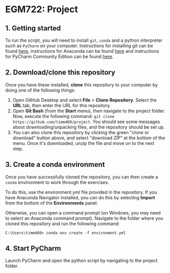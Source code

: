 # EGM722: Project

## 1. Getting started

To run the script, you will need to install `git`, `conda` and a python interpreter such as `PyCharm` on your computer. 
Instructions for installing git can be found [here](https://git-scm.com/downloads), instructions for Anaconda can be
found [here](https://docs.anaconda.com/anaconda/install/) and instructions for PyCharm Community Edition 
can be found [here](https://www.jetbrains.com/pycharm/download/#section=windows).

## 2. Download/clone this repository

Once you have these installed, __clone__ this repository to your computer by doing one of the following things:

1. Open GitHub Desktop and select __File__ > __Clone Repository__. Select the __URL__ tab, then enter the URL for this 
   repository.
2. Open __Git Bash__ (from the __Start__ menu), then navigate to the project folder.
   Now, execute the following command: `git clone https://github.com/timm409/project`. You should see some messages
   about downloading/unpacking files, and the repository should be set up.
3. You can also clone this repository by clicking the green "clone or download" button above, and select "download ZIP"
   at the bottom of the menu. Once it's downloaded, unzip the file and move on to the next step.

## 3. Create a conda environment

Once you have successfully cloned the repository, you can then create a `conda` environment to work through the exercises.

To do this, use the environment.yml file provided in the repository. If you have Anaconda Navigator installed,
you can do this by selecting __Import__ from the bottom of the __Environments__ panel. 

Otherwise, you can open a command prompt (on Windows, you may need to select an Anaconda command prompt). Navigate
to the folder where you cloned this repository and run the following command:

```
C:\Users\timm409> conda env create -f environment.yml
```

## 4. Start PyCharm

Launch PyCharm and open the python script by navigating to the project folder.